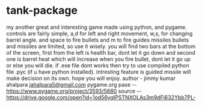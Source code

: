 # tank-package
my another great and interesting game made using python, and pygame.
controls are fairly simple, a,d for left and right movement, w,s, for changing barrel angle. and space to fire bullets and m to fire guides missiles
bullets and missiles are limited, so use it wisely. 
you will find two bars at the bottom of the screen, first from the left is health bar, dont let it go down and second one is barrel heat 
which will increase when you fire bullet, dont let it go up or else you will die.
if .exe file dont works then try to use compiled python file .pyc (if u have python installed).
intresting feature is guided missile will make decision on its own. hope you will enjoy.
author - jimmy kumar ahalpara
jahalpara5@gmail.com
pygame.org pase -- https://www.pygame.org/project/3593/5680
source  -- https://drive.google.com/open?id=1od56yqIPSTNXOLAs3m9dFi632Ybb7PL-
